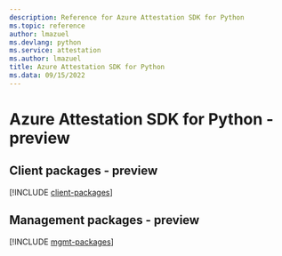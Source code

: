 ```yaml
---
description: Reference for Azure Attestation SDK for Python
ms.topic: reference
author: lmazuel
ms.devlang: python
ms.service: attestation
ms.author: lmazuel
title: Azure Attestation SDK for Python
ms.data: 09/15/2022
---
```

# Azure Attestation SDK for Python - preview

## Client packages - preview
[!INCLUDE [client-packages](attestation-client-index.md)]
## Management packages - preview
[!INCLUDE [mgmt-packages](attestation-mgmt-index.md)]
